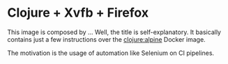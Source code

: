 # Clojure + Xvfb + Firefox

This image is composed by ... Well, the title is self-explanatory. It basically
contains just a few instructions over the
[clojure:alpine](https://hub.docker.com/_/clojure/) Docker image.

The motivation is the usage of automation like Selenium on CI pipelines.
